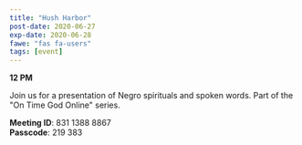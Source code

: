 ```yaml
---
title: "Hush Harbor"
post-date: 2020-06-27
exp-date: 2020-06-28
fawe: "fas fa-users"
tags: [event]
---
```

**12 PM**

Join us for a presentation of Negro spirituals and spoken words. Part of the "On Time God Online" series.

<p class="text-danger"><b>Meeting ID</b>: 831 1388 8867
<br>
<b>Passcode</b>: 219 383
</p>